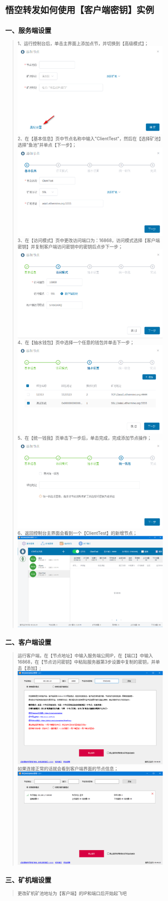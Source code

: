 # 悟空转发如何使用【客户端密钥】实例

## 一、服务端设置
  > 1、运行控制台后，单击主界面上添加点节，并切换到【高级模式】；  
    ![](/img/000.png)
    2、在【基本信息】页中节点名称中输入"ClientTest"，然后在【选择矿池】选择"鱼池"并单点【下一步】；  
    ![](/img/001.png)
    3、在【访问模式】页中更改访问端口为：16868，访问模式选择【客户端密钥】并复制客户端访问密钥中的密钥后点步下一步；  
    ![](/img/002.png)
    4、在【抽水钱包】页中选择一个任意的钱包并单击下一步；  
    ![](/img/003.png)
    5、在【统一钱我】页单击下一步后，单击完成，完成添加节点操作；  
    ![](/img/004.png)
    6、返回控制台主界面会看到一个【ClientTest】的新增节点；  
    ![](/img/005.png)

## 二、客户端设置
  > 运行客户端，在【节点地址】中输入服务端公网IP，在【端口】中输入16868，在【节点访问密钥】中粘贴服务器第3步设置中复制的密钥，并单击【添加】;    
    ![](/img/k001.png)
    如果连接正常的话就会看到客户端界面的节点信息；    
    ![](/img/k002.png)

## 三、矿机端设置
  > 更改矿机矿池地址为【客户端】的IP和端口后开始起飞吧  
